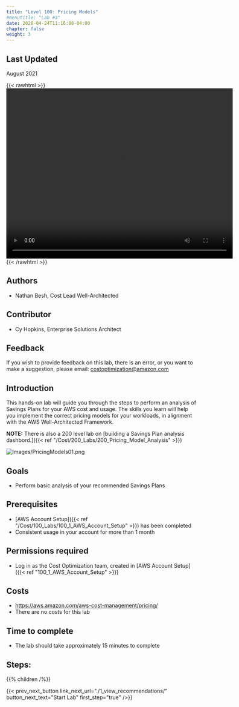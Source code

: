 ```yaml
---
title: "Level 100: Pricing Models"
#menutitle: "Lab #3"
date: 2020-04-24T11:16:08-04:00
chapter: false
weight: 3
---
```

## Last Updated

August 2021

{{< rawhtml >}}
<video width="600" height="450" controls>
  <source src="https://d3h9zoi3eqyz7s.cloudfront.net/Cost/Videos/100PricingModelAnalysis.mp4" type="video/mp4">
  Your browser doesnt support video, or if you're on GitHub head to https://wellarchitectedlabs.com to watch the video.
</video>
{{< /rawhtml >}}

## Authors

- Nathan Besh, Cost Lead Well-Architected

## Contributor

- Cy Hopkins, Enterprise Solutions Architect

## Feedback

If you wish to provide feedback on this lab, there is an error, or you want to make a suggestion, please email: costoptimization@amazon.com

## Introduction

 This hands-on lab will guide you through the steps to perform an analysis of Savings Plans for your AWS cost and usage. The skills you learn will help you implement the correct pricing models for your workloads, in alignment with the AWS Well-Architected Framework.

**NOTE:** There is also a 200 level lab on [building a Savings Plan analysis dashbord.]({{< ref "/Cost/200_Labs/200_Pricing_Model_Analysis" >}})

![Images/PricingModels01.png](/Cost/100_3_Pricing_Models/Images/PricingModels01.png?classes=lab_picture_small)

## Goals

- Perform basic analysis of your recommended Savings Plans

## Prerequisites

- [AWS Account Setup]({{< ref "/Cost/100_Labs/100_1_AWS_Account_Setup" >}}) has been completed
- Consistent usage in your account for more than 1 month

## Permissions required

- Log in as the Cost Optimization team, created in [AWS Account Setup]({{< ref "100_1_AWS_Account_Setup" >}})

## Costs

- https://aws.amazon.com/aws-cost-management/pricing/
- There are no costs for this lab

## Time to complete

- The lab should take approximately 15 minutes to complete

## Steps:

{{% children  /%}}

{{< prev_next_button link_next_url="./1_view_recommendations/" button_next_text="Start Lab" first_step="true" />}}
